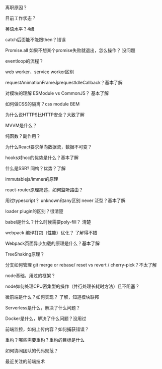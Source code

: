 离职原因？

目前工作状态？

英语水平？4级

catch后面能不能跟then？错误

Promise.all 如果不想某个promise失败就退出，怎么操作？ 没问题

eventloop的流程？

web worker，service worker区别

requestAnimationFrame与requestIdleCallback？基本了解

对模块的理解 ESModule vs CommonJS？ 基本了解

如何做CSS的隔离？css module BEM

为什么说HTTPS比HTTP安全？大致了解

MVVM是什么？

纯函数？副作用？

为什么React要求单向数据流，数据不可变？

hooks对hoc的优势是什么？基本了解

什么是SSR? 同构？优势？了解

immutablejs/immer的原理

react-router原理简述，如何监听路由？

用过typescript？ unknown和any区别 never 泛型？基本了解

loader plugin的区别？很清楚

babel是什么？什么时候需要poly-fill？ 清楚

webpack 编译打包（性能）优化？ 了解得不错

Webpack页面异步加载的原理是什么？基本了解

TreeShaking原理？

分支如何管理 git merge or rebase/ reset vs revert / cherry-pick？不太了解

node基础，用过的框架？

node如何处理CPU密集型的操作（并行处理长耗时方法）且不阻塞？

微前端是什么？如何实现？ 了解，知道模块联邦

Serverless是什么，解决了什么问题？

Docker是什么，解决了什么问题？没用过

前端监控，如何上传内容？如何捕获错误？

重构？哪些需要重构？重构的目标是什么

如何协同团队的代码规范？

最近关注的前端技术